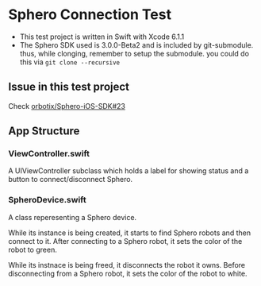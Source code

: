 # Sphero Connection Test

* This test project is written in Swift with Xcode 6.1.1
* The Sphero SDK used is 3.0.0-Beta2 and is included by git-submodule.
  thus, while clonging, remember to setup the submodule.
  you could do this via ```git clone --recursive```
  
  
## Issue in this test project

Check [orbotix/Sphero-iOS-SDK#23](https://github.com/orbotix/Sphero-iOS-SDK/issues/23)


## App Structure

### ViewController.swift

A UIViewController subclass which holds a label for showing status and a button to connect/disconnect Sphero.

### SpheroDevice.swift

A class reperesenting a Sphero device.

While its instance is being created, it starts to find Sphero robots and then connect to it.
After connecting to a Sphero robot, it sets the color of the robot to green.

While its instnace is being freed, it disconnects the robot it owns.
Before disconnecting from a Sphero robot, it sets the color of the robot to white.
